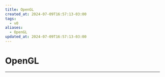 ```yaml
---
title: OpenGL
created_at: 2024-07-09T16:57:13-03:00
tags:
  - v0
aliases:
  - OpenGL
updated_at: 2024-07-09T16:57:13-03:00
---
```

# OpenGL
---

